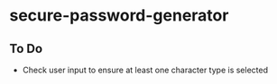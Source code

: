 # secure-password-generator

## To Do
- Check user input to ensure at least one character type is selected
